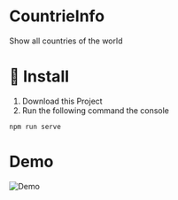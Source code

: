# CountrieInfo
Show all countries of the world

# 🚀 Install

1. Download this Project 
2. Run the following command the console

```
npm run serve
```

# Demo

![Demo](https://countrie.nkoch.xyz/)
